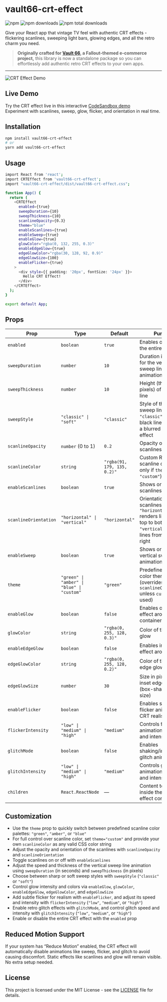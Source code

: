 # vault66-crt-effect

![npm](https://img.shields.io/npm/v/vault66-crt-effect?style=flat-square)
![npm downloads](https://img.shields.io/npm/dw/vault66-crt-effect?style=flat-square)
![npm total downloads](https://img.shields.io/npm/dt/vault66-crt-effect?style=flat-square)

Give your React app that vintage TV feel with authentic CRT effects - flickering scanlines, sweeping light bars, glowing edges, and all the retro charm you need.

> **Originally crafted for [Vault 66](https://github.com/mdombrov-33/vault-66-store), a Fallout-themed e-commerce project,** this library is now a standalone package so you can effortlessly add authentic retro CRT effects to your own apps.

---

![CRT Effect Demo](./crt.gif)

## Live Demo

Try the CRT effect live in this interactive [CodeSandbox demo](https://codesandbox.io/p/sandbox/brave-scott-lgp564)  
Experiment with scanlines, sweep, glow, flicker, and orientation in real time.

## Installation

```bash
npm install vault66-crt-effect
# or
yarn add vault66-crt-effect
```

## Usage

```bash
import React from 'react';
import CRTEffect from 'vault66-crt-effect';
import "vault66-crt-effect/dist/vault66-crt-effect.css";

function App() {
  return (
    <CRTEffect
      enabled={true}
      sweepDuration={10}
      sweepThickness={10}
      scanlineOpacity={0.3}
      theme="blue"
      enableScanlines={true}
      enableSweep={true}
      enableGlow={true}
      glowColor="rgba(0, 132, 255, 0.3)"
      enableEdgeGlow={true}
      edgeGlowColor="rgba(30, 128, 92, 0.9)"
      edgeGlowSize={100}
      enableFlicker={true}
    >
      <div style={{ padding: '20px', fontSize: '24px' }}>
        Hello CRT Effect!
      </div>
    </CRTEffect>
  );
}

export default App;
```

## Props

| Prop                  | Type                                       | Default                     | Purpose                                                                                                                      |
| --------------------- | ------------------------------------------ | --------------------------- | ---------------------------------------------------------------------------------------------------------------------------- |
| `enabled`             | `boolean`                                  | `true`                      | Enables or disables the entire CRT effect                                                                                    |
| `sweepDuration`       | `number`                                   | `10`                        | Duration in seconds for the vertical sweep line animation                                                                    |
| `sweepThickness`      | `number`                                   | `10`                        | Height (thickness in pixels) of the sweep line                                                                               |
| `sweepStyle`          | `"classic" \| "soft"`                      | `"classic"`                 | Style of the vertical sweep line: `"classic"` is a sharp black line, `"soft"` is a blurred shadow effect                     |
| `scanlineOpacity`     | `number` (0 to 1)                          | `0.2`                       | Opacity of the scanlines                                                                                                     |
| `scanlineColor`       | `string`                                   | `"rgba(91, 179, 135, 0.2)"` | Custom RGBA/RGB scanline color (used only if `theme` is `"custom"`)                                                          |
| `enableScanlines`     | `boolean`                                  | `true`                      | Shows or hides the scanlines overlay                                                                                         |
| `scanlineOrientation` | `"horizontal" \| "vertical"`               | `"horizontal"`              | Orientation of the scanlines: `"horizontal"` renders lines from top to bottom, `"vertical"` renders lines from left to right |
| `enableSweep`         | `boolean`                                  | `true`                      | Shows or hides the vertical sweep line animation                                                                             |
| `theme`               | `"green" \| "amber" \| "blue" \| "custom"` | `"green"`                   | Predefined scanline color themes (overrides `scanlineColor` unless `custom` is used)                                         |
| `enableGlow`          | `boolean`                                  | `false`                     | Enables outer glow effect around the container                                                                               |
| `glowColor`           | `string`                                   | `"rgba(0, 255, 128, 0.3)"`  | Color of the outer glow                                                                                                      |
| `enableEdgeGlow`      | `boolean`                                  | `false`                     | Enables inset glow effect around edges                                                                                       |
| `edgeGlowColor`       | `string`                                   | `"rgba(0, 255, 128, 0.2)"`  | Color of the inset edge glow                                                                                                 |
| `edgeGlowSize`        | `number`                                   | `30`                        | Size in pixels of the inset edge glow (box-shadow inset size)                                                                |
| `enableFlicker`       | `boolean`                                  | `false`                     | Enables subtle flicker animation for CRT realism                                                                             |
| `flickerIntensity`    | `"low" \| "medium" \| "high"`              | `"medium"`                  | Controls flicker animation speed and intensity                                                                               |
| `glitchMode`          | `boolean`                                  | `false`                     | Enables shaking/interference glitch animation                                                                                |
| `glitchIntensity`     | `"low" \| "medium" \| "high"`              | `"medium"`                  | Controls glitch animation speed and intensity                                                                                |
| `children`            | `React.ReactNode`                          | —                           | Content to render inside the CRT effect container                                                                            |

## Customization

- Use the `theme` prop to quickly switch between predefined scanline color palettes: `"green"`, `"amber"`, or `"blue"`
- For full control over scanline color, set `theme="custom"` and provide your own `scanlineColor` as any valid CSS color string
- Adjust the opacity and orientation of the scanlines with `scanlineOpacity` and `scanlineOrientation`
- Toggle scanlines on or off with `enableScanlines`
- Adjust the speed and thickness of the vertical sweep line animation using `sweepDuration` (in seconds) and `sweepThickness` (in pixels)
- Choose between sharp or soft sweep styles with `sweepStyle` (`"classic"` or `"soft"`)
- Control glow intensity and colors via `enableGlow`, `glowColor`, `enableEdgeGlow`, `edgeGlowColor`, and `edgeGlowSize`
- Add subtle flicker for realism with `enableFlicker`, and adjust its speed and intensity with `flickerIntensity` (`"low"`, `"medium"`, or `"high"`)
- Enable retro glitch effects with `glitchMode`, and control glitch speed and intensity with `glitchIntensity` (`"low"`, `"medium"`, or `"high"`)
- Enable or disable the entire CRT effect with the `enabled` prop

## Reduced Motion Support

If your system has “Reduce Motion” enabled, the CRT effect will automatically disable animations like sweep, flicker, and glitch to avoid causing discomfort. Static effects like scanlines and glow will remain visible. No extra setup needed.

## License

This project is licensed under the MIT License - see the [LICENSE](LICENSE) file for details.
